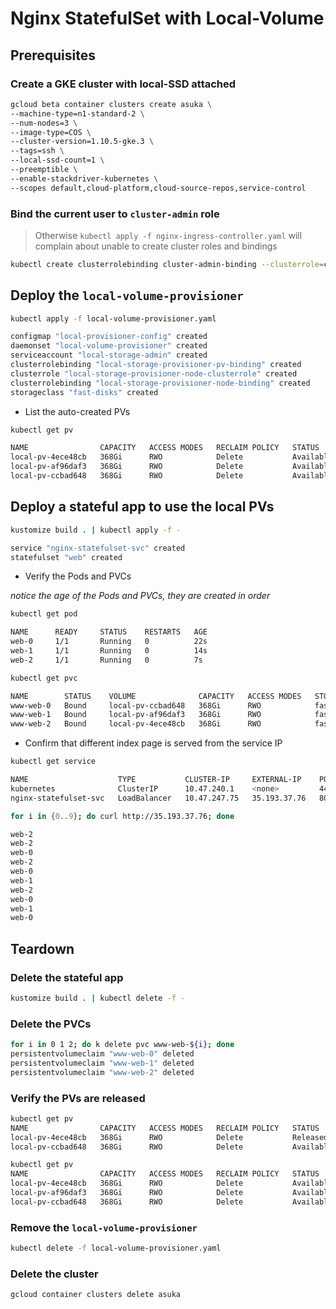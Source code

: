 # Nginx StatefulSet with Local-Volume

## Prerequisites

### Create a GKE cluster with local-SSD attached

```sh
gcloud beta container clusters create asuka \
--machine-type=n1-standard-2 \
--num-nodes=3 \
--image-type=COS \
--cluster-version=1.10.5-gke.3 \
--tags=ssh \
--local-ssd-count=1 \
--preemptible \
--enable-stackdriver-kubernetes \
--scopes default,cloud-platform,cloud-source-repos,service-control
```

### Bind the current user to `cluster-admin` role

> Otherwise `kubectl apply -f nginx-ingress-controller.yaml` will complain about unable to create cluster roles and bindings

```sh
kubectl create clusterrolebinding cluster-admin-binding --clusterrole=cluster-admin --user=$(gcloud config get-value core/account)
```

## Deploy the `local-volume-provisioner`

```sh
kubectl apply -f local-volume-provisioner.yaml

configmap "local-provisioner-config" created
daemonset "local-volume-provisioner" created
serviceaccount "local-storage-admin" created
clusterrolebinding "local-storage-provisioner-pv-binding" created
clusterrole "local-storage-provisioner-node-clusterrole" created
clusterrolebinding "local-storage-provisioner-node-binding" created
storageclass "fast-disks" created
```

* List the auto-created PVs

```sh
kubectl get pv

NAME                CAPACITY   ACCESS MODES   RECLAIM POLICY   STATUS      CLAIM     STORAGECLASS   REASON    AGE
local-pv-4ece48cb   368Gi      RWO            Delete           Available             fast-disks               43s
local-pv-af96daf3   368Gi      RWO            Delete           Available             fast-disks               1m
local-pv-ccbad648   368Gi      RWO            Delete           Available             fast-disks               1m
```

## Deploy a stateful app to use the local PVs

```sh
kustomize build . | kubectl apply -f -

service "nginx-statefulset-svc" created
statefulset "web" created
```

* Verify the Pods and PVCs

_notice the age of the Pods and PVCs, they are created in order_

```sh
kubectl get pod

NAME      READY     STATUS    RESTARTS   AGE
web-0     1/1       Running   0          22s
web-1     1/1       Running   0          14s
web-2     1/1       Running   0          7s

kubectl get pvc

NAME        STATUS    VOLUME              CAPACITY   ACCESS MODES   STORAGECLASS   AGE
www-web-0   Bound     local-pv-ccbad648   368Gi      RWO            fast-disks     28s
www-web-1   Bound     local-pv-af96daf3   368Gi      RWO            fast-disks     20s
www-web-2   Bound     local-pv-4ece48cb   368Gi      RWO            fast-disks     13s
```

* Confirm that different index page is served from the service IP

```sh
kubectl get service

NAME                    TYPE           CLUSTER-IP     EXTERNAL-IP    PORT(S)        AGE
kubernetes              ClusterIP      10.47.240.1    <none>         443/TCP        31m
nginx-statefulset-svc   LoadBalancer   10.47.247.75   35.193.37.76   80:31117/TCP   17m
```

```sh
for i in {0..9}; do curl http://35.193.37.76; done

web-2
web-2
web-0
web-2
web-0
web-1
web-2
web-0
web-1
web-0
```

## Teardown

### Delete the stateful app

```sh
kustomize build . | kubectl delete -f -
```

### Delete the PVCs

```sh
for i in 0 1 2; do k delete pvc www-web-${i}; done
persistentvolumeclaim "www-web-0" deleted
persistentvolumeclaim "www-web-1" deleted
persistentvolumeclaim "www-web-2" deleted
```

### Verify the PVs are released

```sh
kubectl get pv
NAME                CAPACITY   ACCESS MODES   RECLAIM POLICY   STATUS      CLAIM               STORAGECLASS   REASON    AGE
local-pv-4ece48cb   368Gi      RWO            Delete           Released    default/www-web-2   fast-disks               45m
local-pv-ccbad648   368Gi      RWO            Delete           Available                       fast-disks               0s
```

```sh
kubectl get pv
NAME                CAPACITY   ACCESS MODES   RECLAIM POLICY   STATUS      CLAIM     STORAGECLASS   REASON    AGE
local-pv-4ece48cb   368Gi      RWO            Delete           Available             fast-disks               4s
local-pv-af96daf3   368Gi      RWO            Delete           Available             fast-disks               12s
local-pv-ccbad648   368Gi      RWO            Delete           Available             fast-disks               15s
```

### Remove the `local-volume-provisioner`

```sh
kubectl delete -f local-volume-provisioner.yaml
```

### Delete the cluster

```sh
gcloud container clusters delete asuka
```